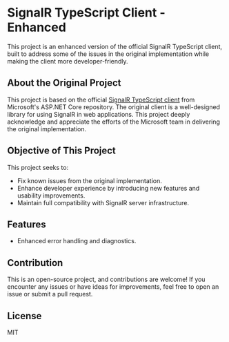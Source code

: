 # SignalR TypeScript Client - Enhanced

This project is an enhanced version of the official SignalR TypeScript client, built to address some of the issues in the original implementation while making the client more developer-friendly.

## About the Original Project

This project is based on the official [SignalR TypeScript client](https://github.com/dotnet/aspnetcore/tree/main/src/SignalR/clients/ts/signalr) from Microsoft's ASP.NET Core repository. The original client is a well-designed library for using SignalR in web applications. This project deeply acknowledge and appreciate the efforts of the Microsoft team in delivering the original implementation.

## Objective of This Project

This project seeks to:
- Fix known issues from the original implementation.
- Enhance developer experience by introducing new features and usability improvements.
- Maintain full compatibility with SignalR server infrastructure.

## Features

- Enhanced error handling and diagnostics.

## Contribution

This is an open-source project, and contributions are welcome! If you encounter any issues or have ideas for improvements, feel free to open an issue or submit a pull request.

## License

MIT
